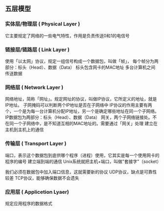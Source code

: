 ## 五层模型

### 实体层/物理层 ( Physical Layer )
它主要规定了网络的一些电气特性，作用是负责传送0和1的电信号

### 链接层/链路层 ( Link Layer )
使用「以太网」协议，规定一组信号构成一个数据包，叫做「帧」，
每个帧分为两部分：标头（Head）、数据（Data）
标头包含网卡的MAC地址
多台计算机之间传送数据

### 网络层 ( Network Layer )
网络地址，简称「网址」。规定网址的协议，叫做IP协议，它所定义的地址，就是IP地址。
子网掩码可以判断两个IP地址是否在子网络中
IP协议的作用主要有两个，一个是为每一台计算机分配IP地址，另一个是确定哪些地址在同一个子网络。
IP数据包为两部分：标头（Head）、数据（Data）
网关，两个子网络链接处。不在同一个子网络中，是不知道互相的MAC地址的。需要通过「网关」处理
建立在主机到主机上的通信

### 传输层 ( Transport Layer )
端口，表示这个数据包到底供哪个程序（进程）使用，它其实是每一个使用网卡的程序的编号
建立端到端的通信
Unix系统就把主机+端口，叫做"套接字"（socket）

我们必须在数据包中加入端口信息，这就需要新的协议
UDP协议，缺点是可靠性较差
TCP协议，能够确保数据不会遗失

### 应用层 ( Applicetion Lyaer)
规定应用程序的数据格式